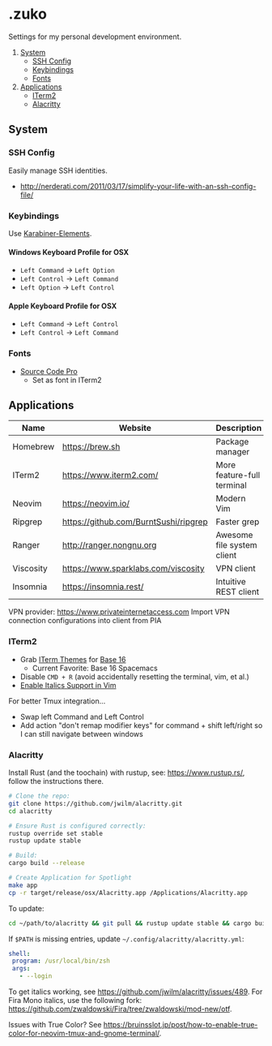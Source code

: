 # .zuko

Settings for my personal development environment.

1. [System](#system)
    * [SSH Config](#ssh-config)
    * [Keybindings](#keybindings)
    * [Fonts](#fonts)
1. [Applications](#applications)
    * [ITerm2](#iterm2)
    * [Alacritty](#alacritty)

## System

### SSH Config

Easily manage SSH identities.
* http://nerderati.com/2011/03/17/simplify-your-life-with-an-ssh-config-file/

### Keybindings

Use [Karabiner-Elements](https://pqrs.org/osx/karabiner/).

#### Windows Keyboard Profile for OSX
* `Left Command` -> `Left Option`
* `Left Control` -> `Left Command`
* `Left Option`  -> `Left Control`

#### Apple Keyboard Profile for OSX
* `Left Command` -> `Left Control`
* `Left Control` -> `Left Command`

### Fonts

* [Source Code Pro](https://github.com/adobe-fonts/source-code-pro)
    * Set as font in ITerm2

## Applications

Name      | Website                               | Description                |
----------|---------------------------------------|----------------------------|
Homebrew  | https://brew.sh                       | Package manager            |
ITerm2    | https://www.iterm2.com/               | More feature-full terminal |
Neovim    | https://neovim.io/                    | Modern Vim                 |
Ripgrep   | https://github.com/BurntSushi/ripgrep | Faster grep                |
Ranger    | http://ranger.nongnu.org              | Awesome file system client |
Viscosity | https://www.sparklabs.com/viscosity   | VPN client                 |
Insomnia  | https://insomnia.rest/                | Intuitive REST client      |

VPN provider: https://www.privateinternetaccess.com
Import VPN connection configurations into client from PIA

### ITerm2
* Grab [ITerm Themes](https://github.com/chriskempson/base16-iterm2) for [Base 16](https://github.com/chriskempson/base16)
    * Current Favorite: Base 16 Spacemacs
* Disable `CMD + R` (avoid accidentally resetting the terminal, vim, et al.)
* [Enable Italics Support in Vim](https://alexpearce.me/2014/05/italics-in-iterm2-vim-tmux/)

For better Tmux integration...
* Swap left Command and Left Control
* Add action "don't remap modifier keys" for command + shift left/right so I can still navigate between windows

### Alacritty

Install Rust (and the toochain) with rustup, see: https://www.rustup.rs/, follow the instructions there.

```sh
# Clone the repo:
git clone https://github.com/jwilm/alacritty.git
cd alacritty

# Ensure Rust is configured correctly:
rustup override set stable
rustup update stable

# Build:
cargo build --release

# Create Application for Spotlight
make app
cp -r target/release/osx/Alacritty.app /Applications/Alacritty.app
```

To update:

```sh
cd ~/path/to/alacritty && git pull && rustup update stable && cargo build --release && make app && cp -r target/release/osx/Alacritty.app /
```

If `$PATH` is missing entries, update `~/.config/alacritty/alacritty.yml`:

```yml
shell:
 program: /usr/local/bin/zsh
 args:
   - --login
```

To get italics working, see https://github.com/jwilm/alacritty/issues/489. For Fira Mono italics, use the following fork: https://github.com/zwaldowski/Fira/tree/zwaldowski/mod-new/otf.

Issues with True Color? See https://bruinsslot.jp/post/how-to-enable-true-color-for-neovim-tmux-and-gnome-terminal/.
